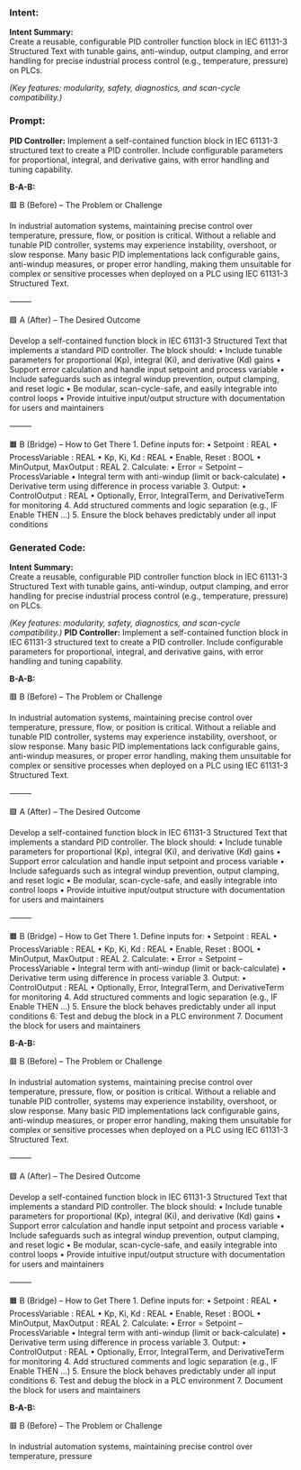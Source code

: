 ### Intent:
**Intent Summary:**  
Create a reusable, configurable PID controller function block in IEC 61131-3 Structured Text with tunable gains, anti-windup, output clamping, and error handling for precise industrial process control (e.g., temperature, pressure) on PLCs.  

*(Key features: modularity, safety, diagnostics, and scan-cycle compatibility.)*

### Prompt:
**PID Controller:**
Implement a self-contained function block in IEC 61131-3 structured text to create a PID controller. Include configurable parameters for proportional, integral, and derivative gains, with error handling and tuning capability.


**B-A-B:**

🟥 B (Before) – The Problem or Challenge

In industrial automation systems, maintaining precise control over temperature, pressure, flow, or position is critical. Without a reliable and tunable PID controller, systems may experience instability, overshoot, or slow response. Many basic PID implementations lack configurable gains, anti-windup measures, or proper error handling, making them unsuitable for complex or sensitive processes when deployed on a PLC using IEC 61131-3 Structured Text.

⸻

🟩 A (After) – The Desired Outcome

Develop a self-contained function block in IEC 61131-3 Structured Text that implements a standard PID controller. The block should:
	•	Include tunable parameters for proportional (Kp), integral (Ki), and derivative (Kd) gains
	•	Support error calculation and handle input setpoint and process variable
	•	Include safeguards such as integral windup prevention, output clamping, and reset logic
	•	Be modular, scan-cycle-safe, and easily integrable into control loops
	•	Provide intuitive input/output structure with documentation for users and maintainers

⸻

🟧 B (Bridge) – How to Get There
	1.	Define inputs for:
	•	Setpoint : REAL
	•	ProcessVariable : REAL
	•	Kp, Ki, Kd : REAL
	•	Enable, Reset : BOOL
	•	MinOutput, MaxOutput : REAL
	2.	Calculate:
	•	Error = Setpoint – ProcessVariable
	•	Integral term with anti-windup (limit or back-calculate)
	•	Derivative term using difference in process variable
	3.	Output:
	•	ControlOutput : REAL
	•	Optionally, Error, IntegralTerm, and DerivativeTerm for monitoring
	4.	Add structured comments and logic separation (e.g., IF Enable THEN ...)
	5.	Ensure the block behaves predictably under all input conditions

### Generated Code:
**Intent Summary:**  
Create a reusable, configurable PID controller function block in IEC 61131-3 Structured Text with tunable gains, anti-windup, output clamping, and error handling for precise industrial process control (e.g., temperature, pressure) on PLCs.  

*(Key features: modularity, safety, diagnostics, and scan-cycle compatibility.)*
**PID Controller:**
Implement a self-contained function block in IEC 61131-3 structured text to create a PID controller. Include configurable parameters for proportional, integral, and derivative gains, with error handling and tuning capability.


**B-A-B:**

🟥 B (Before) – The Problem or Challenge

In industrial automation systems, maintaining precise control over temperature, pressure, flow, or position is critical. Without a reliable and tunable PID controller, systems may experience instability, overshoot, or slow response. Many basic PID implementations lack configurable gains, anti-windup measures, or proper error handling, making them unsuitable for complex or sensitive processes when deployed on a PLC using IEC 61131-3 Structured Text.

⸻

🟩 A (After) – The Desired Outcome

Develop a self-contained function block in IEC 61131-3 Structured Text that implements a standard PID controller. The block should:
	•	Include tunable parameters for proportional (Kp), integral (Ki), and derivative (Kd) gains
	•	Support error calculation and handle input setpoint and process variable
	•	Include safeguards such as integral windup prevention, output clamping, and reset logic
	•	Be modular, scan-cycle-safe, and easily integrable into control loops
	•	Provide intuitive input/output structure with documentation for users and maintainers

⸻

🟧 B (Bridge) – How to Get There
	1.	Define inputs for:
	•	Setpoint : REAL
	•	ProcessVariable : REAL
	•	Kp, Ki, Kd : REAL
	•	Enable, Reset : BOOL
	•	MinOutput, MaxOutput : REAL
	2.	Calculate:
	•	Error = Setpoint – ProcessVariable
	•	Integral term with anti-windup (limit or back-calculate)
	•	Derivative term using difference in process variable
	3.	Output:
	•	ControlOutput : REAL
	•	Optionally, Error, IntegralTerm, and DerivativeTerm for monitoring
	4.	Add structured comments and logic separation (e.g., IF Enable THEN ...)
	5.	Ensure the block behaves predictably under all input conditions
	6.	Test and debug the block in a PLC environment
	7.	Document the block for users and maintainers

**B-A-B:**

🟥 B (Before) – The Problem or Challenge

In industrial automation systems, maintaining precise control over temperature, pressure, flow, or position is critical. Without a reliable and tunable PID controller, systems may experience instability, overshoot, or slow response. Many basic PID implementations lack configurable gains, anti-windup measures, or proper error handling, making them unsuitable for complex or sensitive processes when deployed on a PLC using IEC 61131-3 Structured Text.

⸻

🟩 A (After) – The Desired Outcome

Develop a self-contained function block in IEC 61131-3 Structured Text that implements a standard PID controller. The block should:
	•	Include tunable parameters for proportional (Kp), integral (Ki), and derivative (Kd) gains
	•	Support error calculation and handle input setpoint and process variable
	•	Include safeguards such as integral windup prevention, output clamping, and reset logic
	•	Be modular, scan-cycle-safe, and easily integrable into control loops
	•	Provide intuitive input/output structure with documentation for users and maintainers

⸻

🟧 B (Bridge) – How to Get There
	1.	Define inputs for:
	•	Setpoint : REAL
	•	ProcessVariable : REAL
	•	Kp, Ki, Kd : REAL
	•	Enable, Reset : BOOL
	•	MinOutput, MaxOutput : REAL
	2.	Calculate:
	•	Error = Setpoint – ProcessVariable
	•	Integral term with anti-windup (limit or back-calculate)
	•	Derivative term using difference in process variable
	3.	Output:
	•	ControlOutput : REAL
	•	Optionally, Error, IntegralTerm, and DerivativeTerm for monitoring
	4.	Add structured comments and logic separation (e.g., IF Enable THEN ...)
	5.	Ensure the block behaves predictably under all input conditions
	6.	Test and debug the block in a PLC environment
	7.	Document the block for users and maintainers

**B-A-B:**

🟥 B (Before) – The Problem or Challenge

In industrial automation systems, maintaining precise control over temperature, pressure
